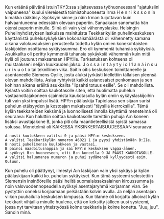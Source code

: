 Kun eräänä päivänä istuinTKY3:ssa sijaitsevassa työhuoneessani "ajatuksiini vaipuneena" kuului 
viereisestä toimistohuoneesta Irma H e n r i k s s o n in kimakka rääkäisy. Syöksyin sinne ja näin Irman 
tuijottavan kuin halvaantuneena edessään olevaan paperiin. Sanaakaan sanomatta hän ojensi paperin 
minulle. Siinä oli vain yksi vähennyslasku. Helsingin Puhelinyhdistyksen laskuissa mainituista 
Teekkarikylän puhelinkeskuksen käyttämistä puhelusykäyksien kokonaismäärästä oli vähennetty 
samana aikana valokuvauksien perusteella todettu kylän omien konekohtaisten laskijoiden osoittama 
sykäyssumma. Ero oli kymmeniä tuhansia sykäyksiä.
Asukkailta oli peritty kymmeniä tuhansia sykäyksiä vähemmän kuin mitä kylä oli joutunut maksamaan 
HPY:lIe. Tarkastuksen kohteena oli muistaakseni neljän kuukauden jakso. J o s s a i n  t ä y t y i  o I 1 a 
n ä i n  s u u r i  v u o t o tai teknillinen vika. Soitin oitis keskuksen toimittaneelle ja asentaneelle 
Siemens Oy:lle, josta aluksi jyrkästi kiellettiin tällaisen yleensä olevan mahdollista. Asiaa ryhtyivät 
kaikki asianosaiset penkomaan ja sen kohinan aikana eräiltä asukkailta "lipsahti totuus esille". Se oli 
mahdollista. Kylästä voitiin soittaa kaukotasolle siten, että huolimatta puhelun vastaanottajakoneen 
sijainnista kaukotasolla kylän omiin sykäyslaskijoihin tuli vain yksi impulssi lisää. HPY:n päälaskija 
Tapiolassa sen sijaan surisi puhelun etäisyyden ja kestoajan mukaisesti "täysillä kierroksilla".
Tämä kylän teekkareiden keksimä ja luonnollisesti innolla käyttämä menetelmä oli seuraava:
Kun haluttiin soittaa kaukotasolle tarvittiin puhuja A:n koneen lisäksi avustajakone B, jonka piti olla 
maantieteellisistä syistä samassa solussa. Menetelmä oli KAIKESSA YKSINKERTAISUUDESSAAN 
seuraava:

    A nosti kuulokkeen valitsi 0 ja pääsi HPY:n keskukseen. 
    A valitsi Teekkarikylän numeron 46021 1 ja pyysi yhdistämään B:IIe.
    B nosti puhelimensa kuulokkeen ja vastasi.
    B painoi maadoitusnappia ja sai HPY:n keskuksen vapaa-äänen.
    A syöksyi B:n huoneeseen, otti B:n koneella 9 JA PÄÄSI KAUKOTASOLLE. 
    A valitsi haluamansa numeron ja puhui sydämensä kyllyydestä esim. Ouluun.

Kun puhelu oli päättynyt, ilmestyi A:n laskijaan vain yksi sykäys ja kylän päälaskijaan kaikki ko. 
puhelun sykäykset. Kun tämä systeemi selostettiin Siemensin insinööreille pääsi heiltä 
suomalaissaksalainen kiroussumma ja noin valovuodennopeudella syöksyi asentajaryhmä korjaaman 
vian. Se pystyttiin onneksi korjaamaan pelkästään kolvin avulla. Ja neljän asentajan viikon puuhailulla 
keskuksen kimpussa. Kun tilanne oli korjattu alkoivat kylän teekkarit vihjailla minulle huulena, että on 
keksitty jälleen uusi systeemi, jossa nyt tarvitaan yhteistyössä kolme teekkaria ja kolme konetta. "Juu, 
juu". Sanoin minä.